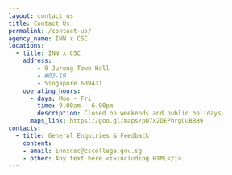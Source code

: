 ```yaml
---
layout: contact_us
title: Contact Us
permalink: /contact-us/
agency_name: INN x CSC
locations:
  - title: INN x CSC
    address:
        - 9 Jurong Town Hall
        - #03-19
        - Singapore 609431
    operating_hours:
      - days: Mon - Fri
        time: 9.00am - 6.00pm
        description: Closed on weekends and public holidays.
      maps_link: https://goo.gl/maps/pU7x2DEPhrgCuBBH9
contacts:
  - title: General Enquiries & Feedback
    content:
    - email: innxcsc@cscollege.gov.sg
    - other: Any text here <i>including HTML</i>
---
```

